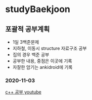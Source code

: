 # studyBaekjoon
## 포괄적 공부계획
* 1일 3백준문제   
* 지하철, 이동시 structure 자료구조 공부   
* 집의 경우 백준 공부   
* 공부한 내용, 중점은 이곳에 기록   
* 자잘한 암기는 ankidroid에 기록   

### 2020-11-03
[c++ 공부 youtube](https://www.youtube.com/watch?v=vLnPwxZdW4Y&t=3830s)   
